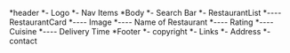 
 *header
 *- Logo
 *- Nav Items
 *Body
 *- Search Bar
 *- RestaurantList
 *----RestaurantCard
 *----       Image
 *----       Name of Restaurant
 *----       Rating
 *----       Cuisine
 *----       Delivery Time
 *Footer
 *- copyright
 *- Links
 *- Address
 *- contact
 